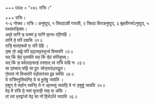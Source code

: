 +++
title = "०४८ रात्रिः।"

+++
रात्रिः।  
१-६ गोपथः। रात्रिः। अनुष्टुप्, १ त्रिपदाऽर्षी गायत्री, २ त्रिपदा विराडनुष्टुप्, ३ बृहतीगर्भाऽनुष्टुप्, ५ पथ्यापङ्क्तिः।  
अथो॒ यानि॑ च॒ यस्मा॑ ह॒ यानि॑ चा॒न्तः प॑री॒णहि॑ ।  
तानि॑ ते॒ परि॑ दद्मसि ॥१॥  
रात्रि॒ मात॑रु॒षसे॑ नः॒ परि॑ देहि ।  
उ॒षा नो॒ अह्ने॒ परि॑ ददा॒त्वह॒स्तुभ्यं॑ विभावरि ॥२॥  
यत् किं चे॒दं प॒तय॑ति यत् किं चे॒दं स॑रीसृ॒पम्।  
यत् किं च॒ पर्व॑ताया॒सत्वं॒ तस्मा॒त् त्वं रा॑त्रि पाहि नः ॥३॥  
सा प॒श्चात् पा॑हि॒ सा पु॒रः सोत्त॒राद॑ध॒रादु॒त।  
गो॒पाय॑ नो विभावरि स्तो॒तार॑स्त इ॒ह स्म॑सि ॥४॥  
ये रात्रि॑मनु॒तिष्ठ॑न्ति॒ ये च॑ भू॒तेषु॒ जाग्र॑ति ।  
प॒शून् ये सर्वा॒न् रक्ष॑न्ति॒ ते न॑ आ॒त्मसु॑ जाग्रति॒ ते नः॑ प॒शुषु॑ जाग्रति ॥५॥  
वेद॒ वै रा॑त्रि ते॒ नाम॑ घृ॒ताची॒ नाम॒ वा अ॑सि ।  
तां त्वां भ॒रद्वा॑जो वेद॒ सा नो॑ वि॒त्तेऽधि॑ जाग्रति ॥६॥